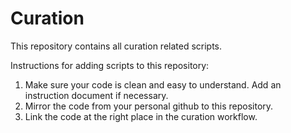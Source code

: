# Curation
This repository contains all curation related scripts. 

Instructions for adding scripts to this repository:
1. Make sure your code is clean and easy to understand. Add an instruction document if necessary.
2. Mirror the code from your personal github to this repository.
3. Link the code at the right place in the curation workflow.

